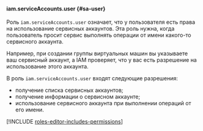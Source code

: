 #### iam.serviceAccounts.user {#sa-user}

Роль `iam.serviceAccounts.user` означает, что у пользователя есть права на использование сервисных аккаунтов.
Эта роль нужна, когда пользователь просит сервис выполнять операции от имени какого-то сервисного аккаунта.


Например, при создании группы виртуальных машин вы указываете ваш сервисный аккаунт, а IAM проверяет, что у вас есть разрешение на использование этого аккаунта.

В роль `iam.serviceAccounts.user` входят следующие разрешения:

- получение списка сервисных аккаунтов;
- получение информации о сервисном аккаунте;
- использование сервисного аккаунта при выполнении операций от его имени.

[!INCLUDE [roles-editor-includes-permissions](iam/roles-editor-includes-permissions.md)]